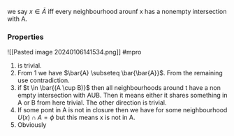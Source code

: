 we say $x \in \bar{A}$ iff every neighbourhood arounf x has a nonempty intersection with A.

### Properties 
![[Pasted image 20240106141534.png]]
#mpro
1) is trivial.
2) From 1 we have $\bar{A} \subseteq  \bar{\bar{A}}$. From the remaining use contradiction.
3) if $t \in \bar{(A \cup B)}$ then all neighbourhoods around t have a non empty intersection with AUB. Then it means either it shares something in A or B from here trivial. The other direction is trivial.
4) If some pont in A is not in closure then we have for some neighbourhood $U(x) \cap A = \phi$ but this means x is not in A.
5) Obviously 

